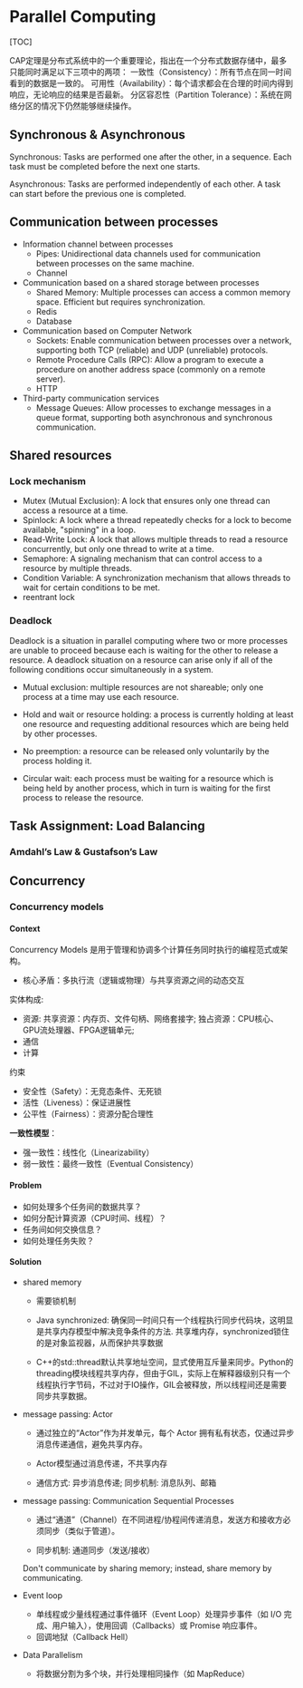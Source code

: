 # Parallel Computing

[TOC]

CAP定理是分布式系统中的一个重要理论，指出在一个分布式数据存储中，最多只能同时满足以下三项中的两项：
一致性（Consistency）：所有节点在同一时间看到的数据是一致的。
可用性（Availability）：每个请求都会在合理的时间内得到响应，无论响应的结果是否最新。
分区容忍性（Partition Tolerance）：系统在网络分区的情况下仍然能够继续操作。

## Synchronous &  Asynchronous

Synchronous: Tasks are performed one after the other, in a sequence. Each task must be completed before the next one starts.

Asynchronous: Tasks are performed independently of each other. A task can start before the previous one is completed.

## Communication between processes

- Information channel between processes
  - Pipes: Unidirectional data channels used for communication between processes on the same machine.
  - Channel
- Communication based on a shared storage between processes
  - Shared Memory: Multiple processes can access a common memory space. Efficient but requires synchronization.
  - Redis
  - Database
- Communication based on Computer Network
  - Sockets: Enable communication between processes over a network, supporting both TCP (reliable) and UDP (unreliable) protocols.
  - Remote Procedure Calls (RPC): Allow a program to execute a procedure on another address space (commonly on a remote server).
  - HTTP
- Third-party communication services
  - Message Queues: Allow processes to exchange messages in a queue format, supporting both asynchronous and synchronous communication.

## Shared resources

### Lock mechanism

- Mutex (Mutual Exclusion): A lock that ensures only one thread can access a resource at a time. 
- Spinlock: A lock where a thread repeatedly checks for a lock to become available, "spinning" in a loop.
- Read-Write Lock: A lock that allows multiple threads to read a resource concurrently, but only one thread to write at a time.
- Semaphore: A signaling mechanism that can control access to a resource by multiple threads.
- Condition Variable: A synchronization mechanism that allows threads to wait for certain conditions to be met.
- reentrant lock

### Deadlock

Deadlock is a situation in parallel computing where two or more processes are unable to proceed because each is waiting for the other to release a resource. A deadlock situation on a resource can arise only if all of the following conditions occur simultaneously in a system.

- Mutual exclusion: multiple resources are not shareable; only one process at a time may use each resource.

- Hold and wait or resource holding: a process is currently holding at least one resource and requesting additional resources which are being held by other processes.
- No preemption: a resource can be released only voluntarily by the process holding it.
- Circular wait: each process must be waiting for a resource which is being held by another process, which in turn is waiting for the first process to release the resource.



## Task Assignment: Load Balancing

### Amdahl’s Law & Gustafson’s Law

## Concurrency

### Concurrency models

#### Context

Concurrency Models 是用于管理和协调多个计算任务同时执行的编程范式或架构。

- 核心矛盾：多执行流（逻辑或物理）与共享资源之间的动态交互

实体构成:

- 资源: 共享资源：内存页、文件句柄、网络套接字; 独占资源：CPU核心、GPU流处理器、FPGA逻辑单元;
- 通信
- 计算

约束

- 安全性（Safety）：无竞态条件、无死锁
- 活性（Liveness）：保证进展性
- 公平性（Fairness）：资源分配合理性

**一致性模型**：

- 强一致性：线性化（Linearizability）
- 弱一致性：最终一致性（Eventual Consistency）

#### Problem

- 如何处理多个任务间的数据共享？
- 如何分配计算资源（CPU时间、线程）？
- 任务间如何交换信息？
- 如何处理任务失败？

#### Solution

- shared memory

  - 需要锁机制

  - Java synchronized: 确保同一时间只有一个线程执行同步代码块，这明显是共享内存模型中解决竞争条件的方法. 共享堆内存，synchronized锁住的是对象监视器，从而保护共享数据

  - C++的std::thread默认共享地址空间，显式使用互斥量来同步。Python的threading模块线程共享内存，但由于GIL，实际上在解释器级别只有一个线程执行字节码，不过对于IO操作，GIL会被释放，所以线程间还是需要同步共享数据。

- message passing: Actor

  - 通过独立的“Actor”作为并发单元，每个 Actor 拥有私有状态，仅通过异步消息传递通信，避免共享内存。

  - Actor模型通过消息传递，不共享内存

  - 通信方式:  异步消息传递; 同步机制: 消息队列、邮箱

- message passing: Communication Sequential Processes

  - 通过“通道”（Channel）在不同进程/协程间传递消息，发送方和接收方必须同步（类似于管道）。

  - 同步机制:  通道同步（发送/接收）


  Don't communicate by sharing memory; instead, share memory by communicating.

- Event loop

  - 单线程或少量线程通过事件循环（Event Loop）处理异步事件（如 I/O 完成、用户输入），使用回调（Callbacks）或 Promise 响应事件。
  - 回调地狱（Callback Hell）

- Data Parallelism

  - 将数据分割为多个块，并行处理相同操作（如 MapReduce）
